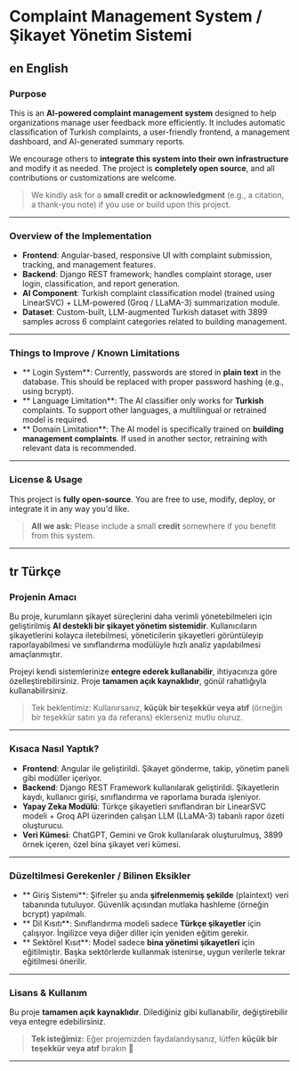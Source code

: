 # Complaint Management System / Şikayet Yönetim Sistemi

## en English

###  Purpose

This is an **AI-powered complaint management system** designed to help organizations manage user feedback more efficiently. It includes automatic classification of Turkish complaints, a user-friendly frontend, a management dashboard, and AI-generated summary reports.

We encourage others to **integrate this system into their own infrastructure** and modify it as needed. The project is **completely open source**, and all contributions or customizations are welcome.

> We kindly ask for a **small credit or acknowledgment** (e.g., a citation, a thank-you note) if you use or build upon this project.

---

###  Overview of the Implementation

- **Frontend**: Angular-based, responsive UI with complaint submission, tracking, and management features.
- **Backend**: Django REST framework; handles complaint storage, user login, classification, and report generation.
- **AI Component**: Turkish complaint classification model (trained using LinearSVC) + LLM-powered (Groq / LLaMA-3) summarization module.
- **Dataset**: Custom-built, LLM-augmented Turkish dataset with 3899 samples across 6 complaint categories related to building management.

---

###  Things to Improve / Known Limitations

- ** Login System**: Currently, passwords are stored in **plain text** in the database. This should be replaced with proper password hashing (e.g., using bcrypt).
- ** Language Limitation**: The AI classifier only works for **Turkish** complaints. To support other languages, a multilingual or retrained model is required.
- ** Domain Limitation**: The AI model is specifically trained on **building management complaints**. If used in another sector, retraining with relevant data is recommended.

---

###  License & Usage

This project is **fully open-source**. You are free to use, modify, deploy, or integrate it in any way you'd like.

> **All we ask:** Please include a small **credit** somewhere if you benefit from this system.

---

## tr Türkçe

###  Projenin Amacı

Bu proje, kurumların şikayet süreçlerini daha verimli yönetebilmeleri için geliştirilmiş **AI destekli bir şikayet yönetim sistemidir**. Kullanıcıların şikayetlerini kolayca iletebilmesi, yöneticilerin şikayetleri görüntüleyip raporlayabilmesi ve sınıflandırma modülüyle hızlı analiz yapılabilmesi amaçlanmıştır.

Projeyi kendi sistemlerinize **entegre ederek kullanabilir**, ihtiyacınıza göre özelleştirebilirsiniz. Proje **tamamen açık kaynaklıdır**, gönül rahatlığıyla kullanabilirsiniz.

> Tek beklentimiz: Kullanırsanız, **küçük bir teşekkür veya atıf** (örneğin bir teşekkür satırı ya da referans) eklerseniz mutlu oluruz.

---

###  Kısaca Nasıl Yaptık?

- **Frontend**: Angular ile geliştirildi. Şikayet gönderme, takip, yönetim paneli gibi modüller içeriyor.
- **Backend**: Django REST Framework kullanılarak geliştirildi. Şikayetlerin kaydı, kullanıcı girişi, sınıflandırma ve raporlama burada işleniyor.
- **Yapay Zeka Modülü**: Türkçe şikayetleri sınıflandıran bir LinearSVC modeli + Groq API üzerinden çalışan LLM (LLaMA-3) tabanlı rapor özeti oluşturucu.
- **Veri Kümesi**: ChatGPT, Gemini ve Grok kullanılarak oluşturulmuş, 3899 örnek içeren, özel bina şikayet veri kümesi.

---

###  Düzeltilmesi Gerekenler / Bilinen Eksikler

- ** Giriş Sistemi**: Şifreler şu anda **şifrelenmemiş şekilde** (plaintext) veri tabanında tutuluyor. Güvenlik açısından mutlaka hashleme (örneğin bcrypt) yapılmalı.
- ** Dil Kısıtı**: Sınıflandırma modeli sadece **Türkçe şikayetler** için çalışıyor. İngilizce veya diğer diller için yeniden eğitim gerekir.
- ** Sektörel Kısıt**: Model sadece **bina yönetimi şikayetleri** için eğitilmiştir. Başka sektörlerde kullanmak istenirse, uygun verilerle tekrar eğitilmesi önerilir.

---

###  Lisans & Kullanım

Bu proje **tamamen açık kaynaklıdır**. Dilediğiniz gibi kullanabilir, değiştirebilir veya entegre edebilirsiniz.

> **Tek isteğimiz:** Eğer projemizden faydalandıysanız, lütfen **küçük bir teşekkür veya atıf** bırakın 🙏

---

